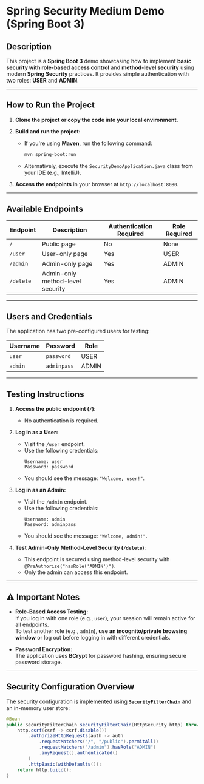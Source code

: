 # Spring Security Medium Demo (Spring Boot 3)

## Description
This project is a **Spring Boot 3** demo showcasing how to implement **basic security with role-based access control** and **method-level security** using modern **Spring Security** practices. It provides simple authentication with two roles: **USER** and **ADMIN**.

---

## How to Run the Project

1. **Clone the project or copy the code into your local environment.**

2. **Build and run the project:**

   - If you're using **Maven**, run the following command:
     ```bash
     mvn spring-boot:run
     ```
   - Alternatively, execute the `SecurityDemoApplication.java` class from your IDE (e.g., IntelliJ).

3. **Access the endpoints** in your browser at `http://localhost:8080`.

---

## Available Endpoints

| Endpoint     | Description                      | Authentication Required | Role Required |
|--------------|----------------------------------|-------------------------|---------------|
| `/`          | Public page                      | No                      | None          |
| `/user`      | User-only page                   | Yes                     | USER          |
| `/admin`     | Admin-only page                  | Yes                     | ADMIN         |
| `/delete`    | Admin-only method-level security | Yes                     | ADMIN         |

---

## Users and Credentials

The application has two pre-configured users for testing:

| Username | Password   | Role  |
|----------|------------|-------|
| `user`   | `password` | USER  |
| `admin`  | `adminpass` | ADMIN |

---

## Testing Instructions

1. **Access the public endpoint (`/`)**:
   - No authentication is required.

2. **Log in as a User:**
   - Visit the `/user` endpoint.
   - Use the following credentials:
     ```
     Username: user
     Password: password
     ```
   - You should see the message: `"Welcome, user!"`.

3. **Log in as an Admin:**
   - Visit the `/admin` endpoint.
   - Use the following credentials:
     ```
     Username: admin
     Password: adminpass
     ```
   - You should see the message: `"Welcome, admin!"`.

4. **Test Admin-Only Method-Level Security (`/delete`)**:
   - This endpoint is secured using method-level security with `@PreAuthorize("hasRole('ADMIN')")`.
   - Only the admin can access this endpoint.

---

## ⚠️ Important Notes

- **Role-Based Access Testing:**  
  If you log in with one role (e.g., `user`), your session will remain active for all endpoints.  
  To test another role (e.g., `admin`), **use an incognito/private browsing window** or log out before logging in with different credentials.

- **Password Encryption:**  
  The application uses **BCrypt** for password hashing, ensuring secure password storage.

---

## Security Configuration Overview

The security configuration is implemented using **`SecurityFilterChain`** and an in-memory user store:

```java
@Bean
public SecurityFilterChain securityFilterChain(HttpSecurity http) throws Exception {
    http.csrf(csrf -> csrf.disable())
        .authorizeHttpRequests(auth -> auth
            .requestMatchers("/", "/public").permitAll()
            .requestMatchers("/admin").hasRole("ADMIN")
            .anyRequest().authenticated()
        )
        .httpBasic(withDefaults());
    return http.build();
}

